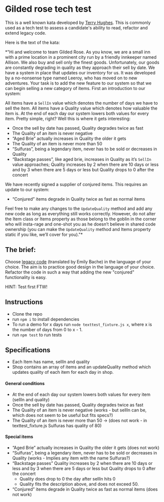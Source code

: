 # Gilded rose tech test

This is a well known kata developed by [Terry Hughes](http://iamnotmyself.com/2011/02/13/refactor-this-the-gilded-rose-kata/). This is commonly used as a tech test to assess a candidate's ability to read, refactor and extend legacy code.

Here is the text of the kata:

*"Hi and welcome to team Gilded Rose. As you know, we are a small inn with a prime location in a prominent city run by a friendly innkeeper named Allison. We also buy and sell only the finest goods. Unfortunately, our goods are constantly degrading in quality as they approach their sell by date. We have a system in place that updates our inventory for us. It was developed by a no-nonsense type named Leeroy, who has moved on to new adventures. Your task is to add the new feature to our system so that we can begin selling a new category of items. First an introduction to our system:

All items have a `SellIn` value which denotes the number of days we have to sell the item. All items have a Quality value which denotes how valuable the item is. At the end of each day our system lowers both values for every item. Pretty simple, right? Well this is where it gets interesting:

- Once the sell by date has passed, Quality degrades twice as fast
- The Quality of an item is never negative
- “Aged Brie” actually increases in Quality the older it gets
- The Quality of an item is never more than 50
- “Sulfuras”, being a legendary item, never has to be sold or decreases in Quality
- “Backstage passes”, like aged brie, increases in Quality as it’s `SellIn` value approaches; Quality increases by 2 when there are 10 days or less and by 3 when there are 5 days or less but Quality drops to 0 after the concert

We have recently signed a supplier of conjured items. This requires an update to our system:

* “Conjured” items degrade in Quality twice as fast as normal items

Feel free to make any changes to the `UpdateQuality` method and add any new code as long as everything still works correctly. However, do not alter the Item class or Items property as those belong to the goblin in the corner who will insta-rage and one-shot you as he doesn’t believe in shared code ownership (you can make the `UpdateQuality` method and Items property static if you like, we’ll cover for you)."*

## The brief:

Choose [legacy code](https://github.com/emilybache/GildedRose-Refactoring-Kata) (translated by Emily Bache) in the language of your choice. The aim is to practice good design in the language of your choice. Refactor the code in such a way that adding the new "conjured" functionality is easy.

HINT: Test first FTW!

## Instructions

- Clone the repo
- run `npm i` to install dependencies
- To run a demo for x days run `node texttest_fixture.js x`, where x is the number of days from 0 to x - 1.
- run `npm test` to run tests

## Specifications

- Each Item has name, sellIn and quality
- Shop contains an array of items and an updateQuality method which updates quality of each item for each day in shop.

#### General conditions

- At the end of each day our system lowers both values for every item (sellIn and quality)
- Once the sell by date has passed, Quality degrades twice as fast
- The Quality of an item is never negative (works - but sellIn can be, which does not seem to be useful but fits specs?)
- The Quality of an item is never more than 50 -> (does not work - in texttest_fixture.js Sulfuras has quality of 80)

#### Special items

- “Aged Brie” actually increases in Quality the older it gets (does not work)
- “Sulfuras”, being a legendary item, never has to be sold or decreases in Quality (works - Implies any item with the name Sulfuras?)
- “Backstage passes” Quality increases by 2 when there are 10 days or less and by 3 when there are 5 days or less but Quality drops to 0 after the concert 
  - Quality does drop to 0 the day after sellIn hits 0
  - Quality fits the description above, and does not exceed 50.
- “Conjured” items degrade in Quality twice as fast as normal items (does not work)
